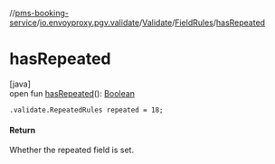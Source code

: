//[pms-booking-service](../../../../index.md)/[io.envoyproxy.pgv.validate](../../index.md)/[Validate](../index.md)/[FieldRules](index.md)/[hasRepeated](has-repeated.md)

# hasRepeated

[java]\
open fun [hasRepeated](has-repeated.md)(): [Boolean](https://kotlinlang.org/api/core/kotlin-stdlib/kotlin/-boolean/index.html)

`.validate.RepeatedRules repeated = 18;`

#### Return

Whether the repeated field is set.